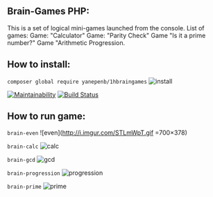 ## Brain-Games PHP:
This is a set of logical mini-games launched from the console. List of games: Game: "Calculator" Game: "Parity Check" Game "Is it a prime number?" Game "Arithmetic Progression.
## **How to install:**

```composer global require yanepenb/1hbraingames``` ![install](http://i.imgur.com/LzvuqhO.gif)

[![Maintainability](https://api.codeclimate.com/v1/badges/6469dd41999438719ea4/maintainability)](https://codeclimate.com/github/yanepenb/project-lvl1-s482/maintainability)
[![Build Status](https://travis-ci.org/yanepenb/project-lvl1-s482.svg?branch=master)](https://travis-ci.org/yanepenb/project-lvl1-s482)

## **How to run game:**
```brain-even``` ![even](http://i.imgur.com/STLmWpT.gif =700×378)

```brain-calc``` ![calc](http://i.imgur.com/M3UMyCj.gif)

```brain-gcd``` ![gcd](http://i.imgur.com/coqdgsa.gif)

```brain-progression``` ![progression](http://i.imgur.com/Q39w0DY.gif)

```brain-prime``` ![prime](http://i.imgur.com/m4MPe2Q.gif)
